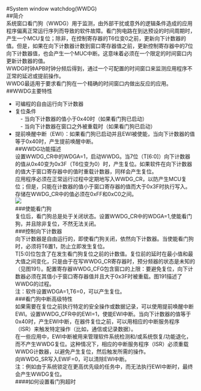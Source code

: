 #System window watchdog(WWDG)  
##简介  
系统窗口看门狗（WWDG）用于监测，由外部干扰或意外的逻辑条件造成的应用程序偏离正常运行序列而导致的软件故障。看门狗电路在到达预设的时间周期时，产生一个MCU复位；除非，在控制寄存器的T6位变0之前，更新向下计数器的值。但是，如果在向下计数器计数到窗口寄存器值之前，更新控制寄存器中的7位向下计数器值，也会产生一个MUC中断。这意味着必须在一个限定的时间窗口内更新计数器的值。  
WWDG时钟APB时钟分频后得到，通过一个可配置的时间窗口来监测应用程序不正常的延迟或提前操作。  
WWDG最适用于要求看门狗在一个精确的时间窗口内做出反应的应用。  
##WWDG主要特性  
- 可编程的自由运行向下计数器  
- 复位条件  
　- 当向下计数器的值小于0x40时（如果看门狗已启动）  
　- 当向下计数器在窗口之外被重载时（如果看门狗已启动）  
- 提前唤醒中断（EWI）：如果看门狗已启动并且EWI被使能，当向下计数器的值等于0x40时，产生提前唤醒中断。  
##WWDG功能描述  
设置WWDG_CR中的WDGA=1，启动WWDG。当7位（T[6:0]）向下计数器的值从0x40变为0x3F（T6位变为0）时，产生复位。如果软件在向下计数器的值大于窗口寄存器中的值时重载计数器，同样会产生复位。  
应用程序必须在正常运行过程中定期地写入WWDG_CR，以防产生MCU复位；但是，只能在计数器的值小于窗口寄存器的值而大于0x3F时执行写入。存储在WWDG_CR中的值必须在0xFF和0xC0之间。  
![](https://i.imgur.com/zsnFERW.png)  
###使能看门狗  
复位后，看门狗总是处于关闭状态。设置WWDG_CR中的WDGA=1,使能看门狗，并且除非复位，不然无法关闭。  
###控制向下计数器  
向下计数器是自由运行的，即使看门狗关闭，依然向下计数器。当使能看门狗时，必须将T6置1，防止立即发生复位。  
T[5:0]位包含了在发生看门狗复位之前的计数值。复位前的延时在最小值和最大值之间变化，只是由于在写WWDG_CR寄存器时，预分频器的状态是未知的（见图191）。配置寄存器WWDG_CFG包含窗口的上限：要避免复位，向下计数器必须在其值小于窗口寄存器值并且大于0x3F时被重载。图191描述了WWDG的过程。  
注：软件设置WDGA=1,T6=0，可以产生复位。  
###看门狗中断高级特性  
如果需要在复位之前执行特定的安全操作或数据记录，可以使用提前唤醒中断EWI。设置WWDG_CFR中的EWI=1，使能EWI中断。当向下计数器的值等于0x40时，产生EWI中断，在器件复位之前，可以用相应的中断服务程序（ISR）来触发特定操作（比如，通信或记录数据）。  
在一些应用中，EWI中断被用来管理软件系统检测和/或系统恢复/功能退化，而不产生WWDG复位。这种情况下，相应的中断服务程序（ISR）必须重载WWDG计数器，以避免产生复位，然后触发所需的操作。  
向WWDG_SR写入EWIF=0，可以清除EWI中断。  
注：例如由于系统锁定在更高优先级的任务中，而无法执行EWI中断时，最终会产生WWDG复位。  
####如何设置看门狗超时  
